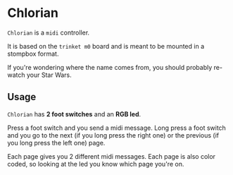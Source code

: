 # Chlorian
`Chlorian` is a `midi` controller.

It is based on the `trinket m0` board and is meant to be mounted in a stompbox format.

If you're wondering where the name comes from, you should probably re-watch your Star Wars.

## Usage
`Chlorian` has **2 foot switches** and an **RGB led**.

Press a foot switch and you send a midi message. Long press a foot switch and you go to the next (if you long press the right one) or the previous (if you long press the left one) page.

Each page gives you 2 different midi messages. Each page is also color coded, so looking at the led you know which page you're on.

